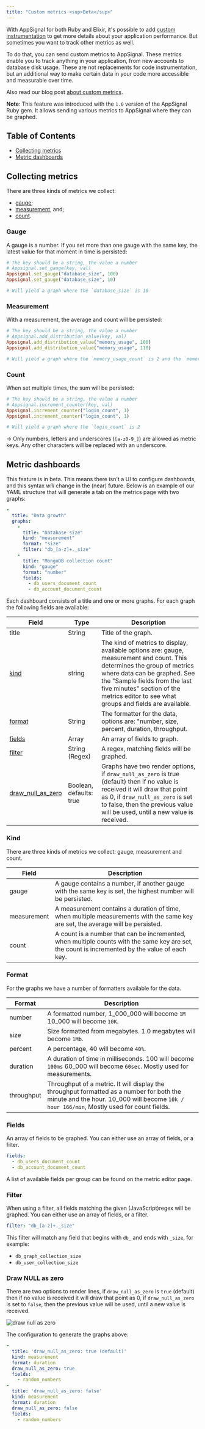 ```yaml
---
title: "Custom metrics <sup>Beta</sup>"
---
```


With AppSignal for both Ruby and Elixir, it's possible to add [custom
instrumentation](/ruby/instrumentation/index.html) to get more details about
your application performance. But sometimes you want to track other metrics as
well.

To do that, you can send custom metrics to AppSignal.
These metrics enable you to track anything in your application, from new
accounts to database disk usage. These are not replacements for code
instrumentation, but an additional way to make certain data in your code more
accessible and measurable over time.

Also read our blog post [about custom
metrics](http://blog.appsignal.com/blog/2016/01/26/custom-metrics.html).

**Note**: This feature was introduced with the `1.0` version of the AppSignal
Ruby gem.
   It allows sending various metrics to AppSignal where they can be graphed.

## Table of Contents

- [Collecting metrics](#collecting-metrics)
- [Metric dashboards](#metric-dashboards)

## Collecting metrics

There are three kinds of metrics we collect:

- [gauge](#guage);
- [measurement](#measurement), and;
- [count](#count).

### Gauge

A gauge is a number. If you set more than one gauge with the same key, the
latest value for that moment in time is persisted:

```ruby
# The key should be a string, the value a number
# Appsignal.set_gauge(key, val)
Appsignal.set_gauge("database_size", 100)
Appsignal.set_gauge("database_size", 10)

# Will yield a graph where the `database_size` is 10
```

### Measurement

With a measurement, the average and count will be persisted:

```ruby
# The key should be a string, the value a number
# Appsignal.add_distribution_value(key, val)
Appsignal.add_distribution_value("memory_usage", 100)
Appsignal.add_distribution_value("memory_usage", 110)

# Will yield a graph where the `memory_usage_count` is 2 and the `memory_usage_mean` is 105
```

### Count

When set multiple times, the sum will be persisted:

```ruby
# The key should be a string, the value a number
# Appsignal.increment_counter(key, val)
Appsignal.increment_counter("login_count", 1)
Appsignal.increment_counter("login_count", 1)

# Will yield a graph where the `login_count` is 2
```

-> Only numbers, letters and underscores (`[a-z0-9_]`) are allowed
   as metric keys. Any other characters will be replaced with an underscore.

## Metric dashboards

This feature is in beta. This means there isn't a UI to configure dashboards,
and this syntax _will_ change in the (near) future. Below is an example of our
YAML structure that will generate a tab on the metrics page with two graphs:

```yaml
-
  title: "Data growth"
  graphs:
    -
      title: "Database size"
      kind: "measurement"
      format: "size"
      filter: "db_[a-z]+._size"
    -
      title: "MongoDB collection count"
      kind: "gauge"
      format: "number"
      fields:
        - db_users_document_count
        - db_account_document_count
```

Each dashboard consists of a title and one or more graphs. For each graph the
following fields are available:

| Field | Type | Description  |
| ------ | ------ | ----- |
| title  | String | Title of the graph. |
| [kind](#kind) | string | The kind of metrics to display, available options are: gauge, measurement and count. This determines the group of metrics where data can be graphed. See the "Sample fields from the last five minutes" section of the metrics editor to see what groups and fields are available.  |
| [format](#format) | String | The formatter for the data, options are: "number, size, percent, duration, throughput. |
| [fields](#fields) | Array<String> | An array of fields to graph. |
| [filter](#filter) | String (Regex) | A regex, matching fields will be graphed. |
| [draw_null_as_zero](#draw-null-as-zero) | Boolean, defaults: true | Graphs have two render options, if `draw_null_as_zero` is true (default) then if no value is received it will draw that point as 0, if `draw_null_as_zero` is set to false, then the previous value will be used, until a new value is received. |

### Kind

There are three kinds of metrics we collect: gauge, measurement and count.

| Field |  Description  |
| ------ | ----- |
| gauge | A gauge contains a number, if another gauge with the same key is set, the highest number will be persisted. |
| measurement | A measurement contains a duration of time, when multiple measurements with the same key are set, the average will be persisted. |
| count | A count is a number that can be incremented, when multiple counts with the same key are set, the count is incremented by the value of each key. |

### Format

For the graphs we have a number of formatters available for the data.

| Format |  Description  |
| ------ | ----- |
| number | A formatted number, 1_000_000 will become `1M` 10_000 will become `10K`. |
| size | Size formatted from megabytes. 1.0 megabytes will become `1Mb`. |
| percent | A percentage, 40 will become `40%`. |
| duration | A duration of time in milliseconds. 100 will become `100ms` 60_000 will become `60sec`. Mostly used for measurements. |
| throughput | Throughput of a metric. It will display the throughput formatted as a number for both the minute and the hour. 10_000 will become `10k / hour 166/min`, Mostly used for count fields. |

### Fields

An array of fields to be graphed. You can either use an array of fields, or a
filter.

```yaml
fields:
  - db_users_document_count
  - db_account_document_count
```
A list of available fields per group can be found on the metric editor page.

### Filter

When using a filter, all fields matching the given (JavaScript)regex will be
graphed. You can either use an array of fields, or a filter.

```yaml
filter: "db_[a-z]+._size"
```

This filter will match any field that begins with `db_` and ends with `_size`,
for example:

* `db_graph_collection_size`
* `db_user_collection_size`

### Draw NULL as zero

There are two options to render lines, if `draw_null_as_zero` is `true`
(default) then if no value is received it will draw that point as 0, if
`draw_null_as_zero` is set to `false`, then the previous value will be used,
until a new value is received.

![draw null as zero](/images/screenshots/draw_null_as_zero.png)

The configuration to generate the graphs above:

```yaml
-
  title: 'draw_null_as_zero: true (default)'
  kind: measurement
  format: duration
  draw_null_as_zero: true
  fields:
    - random_numbers
-
  title: 'draw_null_as_zero: false'
  kind: measurement
  format: duration
  draw_null_as_zero: false
  fields:
    - random_numbers
```
